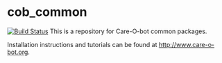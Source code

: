 cob_common
==========
[![Build Status](https://travis-ci.org/ipa320/cob_common.svg?branch=indigo_dev)](https://travis-ci.org/ipa320/cob_common)
This is a repository for Care-O-bot common packages.


Installation instructions and tutorials can be found at http://www.care-o-bot.org.
